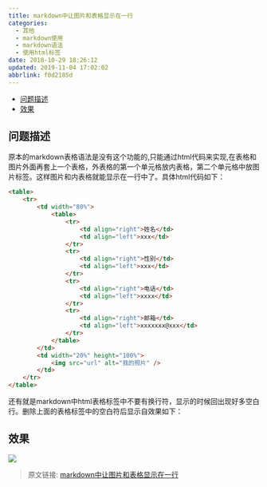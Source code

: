 ```yaml
---
title: markdown中让图片和表格显示在一行
categories: 
  - 其他
  - markdown使用
  - markdown语法
  - 使用html标签
date: 2018-10-29 18:26:12
updated: 2019-11-04 17:02:02
abbrlink: f0d2185d
---
```

- [问题描述](/blog/f0d2185d/#问题描述)
- [效果](/blog/f0d2185d/#效果)

<!--more-->
<script src="https://cdn.bootcss.com/jquery/3.4.0/jquery.slim.min.js"></script>
<script>$(document).ready(function () {$(".post-body > ul:nth-child(1)").hide();});</script>

<!--end-->
## 问题描述 ##
原本的markdown表格语法是没有这个功能的,只能通过html代码来实现,在表格和图片外面再套上一个表格，外表格的第一个单元格放内表格，第二个单元格中放图片标签。这样图片和内表格就能显示在一行中了。具体html代码如下：
```html
<table>
    <tr>
        <td width="80%">
            <table>
                <tr>
                    <td align="right">姓名</td>
                    <td align="left">xxx</td>
                </tr>
                <tr>
                    <td align="right">性别</td>
                    <td align="left">xxx</td>
                </tr>
                <tr>
                    <td align="right">电话</td>
                    <td align="left">xxxx</td>
                </tr>
                <tr>
                    <td align="right">邮箱</td>
                    <td align="left">xxxxxxx@xxx</td>
                </tr>
            </table>
        </td>
        <td width="20%" height="100%">
            <img src="url" alt="我的照片" />
        </td>
    </tr>
</table>
```
还有就是markdown中html表格标签中不要有换行符，显示的时候回出现好多空白行。删除上面的表格标签中的空白符后显示自效果如下：
## 效果 ##
![](https://image-1257720033.cos.ap-shanghai.myqcloud.com/findjob/table_img_insameline.png)

>原文链接: [markdown中让图片和表格显示在一行](https://lanlan2017.github.io/blog/f0d2185d/)
